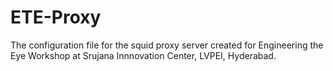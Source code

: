 # ETE-Proxy
The configuration file for the squid proxy server created for Engineering the Eye Workshop at Srujana Innnovation Center, LVPEI, Hyderabad.
